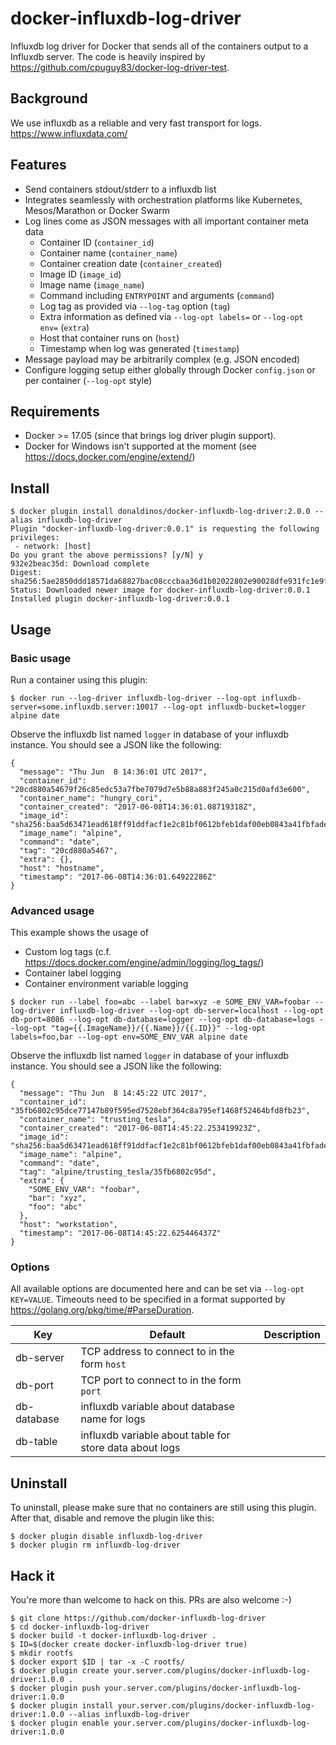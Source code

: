 # docker-influxdb-log-driver

Influxdb log driver for Docker that sends all of the containers output to a Influxdb server. The code is heavily inspired by https://github.com/cpuguy83/docker-log-driver-test.

## Background

We use influxdb as a reliable and very fast transport for logs.  
https://www.influxdata.com/


## Features

* Send containers stdout/stderr to a influxdb list
* Integrates seamlessly with orchestration platforms like Kubernetes, Mesos/Marathon or Docker Swarm
* Log lines come as JSON messages with all important container meta data
  * Container ID (`container_id`)
  * Container name (`container_name`)
  * Container creation date (`container_created`)
  * Image ID (`image_id`)
  * Image name (`image_name`)
  * Command including `ENTRYPOINT` and arguments (`command`)
  * Log tag as provided via `--log-tag` option (`tag`)
  * Extra information as defined via `--log-opt labels=` or `--log-opt env=` (`extra`)
  * Host that container runs on (`host`)
  * Timestamp when log was generated (`timestamp`)
* Message payload may be arbitrarily complex (e.g. JSON encoded)
* Configure logging setup either globally through Docker `config.json` or per container (`--log-opt` style)

## Requirements

* Docker >= 17.05 (since that brings log driver plugin support).
* Docker for Windows isn't supported at the moment (see https://docs.docker.com/engine/extend/)

## Install

```
$ docker plugin install donaldinos/docker-influxdb-log-driver:2.0.0 --alias influxdb-log-driver
Plugin "docker-influxdb-log-driver:0.0.1" is requesting the following privileges:
 - network: [host]
Do you grant the above permissions? [y/N] y
932e2beac35d: Download complete
Digest: sha256:5ae2850ddd18571da68827bac08cccbaa36d1b02022802e90028dfe931fc1e9f
Status: Downloaded newer image for docker-influxdb-log-driver:0.0.1
Installed plugin docker-influxdb-log-driver:0.0.1
```

## Usage

### Basic usage

Run a container using this plugin:

```
$ docker run --log-driver influxdb-log-driver --log-opt influxdb-server=some.influxdb.server:10017 --log-opt influxdb-bucket=logger alpine date
```

Observe the influxdb list named `logger` in database of your influxdb instance. You should see a JSON like the following:

```
{
  "message": "Thu Jun  8 14:36:01 UTC 2017",
  "container_id": "20cd880a54679f26c85edc53a7fbe7079d7e5b88a883f245a0c215d0afd3e600",
  "container_name": "hungry_cori",
  "container_created": "2017-06-08T14:36:01.08719318Z",
  "image_id": "sha256:baa5d63471ead618ff91ddfacf1e2c81bf0612bfeb1daf00eb0843a41fbfade3",
  "image_name": "alpine",
  "command": "date",
  "tag": "20cd880a5467",
  "extra": {},
  "host": "hostname",
  "timestamp": "2017-06-08T14:36:01.64922286Z"
}
```

### Advanced usage

This example shows the usage of

* Custom log tags (c.f. https://docs.docker.com/engine/admin/logging/log_tags/)
* Container label logging
* Container environment variable logging

```
$ docker run --label foo=abc --label bar=xyz -e SOME_ENV_VAR=foobar --log-driver influxdb-log-driver --log-opt db-server=localhost --log-opt db-port=8086 --log-opt db-database=logger --log-opt db-database=logs --log-opt "tag={{.ImageName}}/{{.Name}}/{{.ID}}" --log-opt labels=foo,bar --log-opt env=SOME_ENV_VAR alpine date
```

Observe the influxdb list named `logger` in database of your influxdb instance. You should see a JSON like the following:

```
{
  "message": "Thu Jun  8 14:45:22 UTC 2017",
  "container_id": "35fb6802c95dce77147b89f595ed7528ebf364c8a795ef1468f52464bfd8fb23",
  "container_name": "trusting_tesla",
  "container_created": "2017-06-08T14:45:22.253419923Z",
  "image_id": "sha256:baa5d63471ead618ff91ddfacf1e2c81bf0612bfeb1daf00eb0843a41fbfade3",
  "image_name": "alpine",
  "command": "date",
  "tag": "alpine/trusting_tesla/35fb6802c95d",
  "extra": {
    "SOME_ENV_VAR": "foobar",
    "bar": "xyz",
    "foo": "abc"
  },
  "host": "workstation",
  "timestamp": "2017-06-08T14:45:22.625446437Z"
}
```

### Options

All available options are documented here and can be set via `--log-opt KEY=VALUE`. Timeouts need to be specified in a format supported by https://golang.org/pkg/time/#ParseDuration.

|Key|Default|Description|
|---|---|---|
|db-server|TCP address to connect to in the form `host`|
|db-port|TCP port to connect to in the form `port`|
|db-database|influxdb variable about database name for logs|
|db-table|influxdb variable about table for store data about logs|

## Uninstall

To uninstall, please make sure that no containers are still using this plugin. After that, disable and remove the plugin like this:

```
$ docker plugin disable influxdb-log-driver
$ docker plugin rm influxdb-log-driver
```

## Hack it

You're more than welcome to hack on this. PRs are also welcome :-)

```
$ git clone https://github.com/docker-influxdb-log-driver
$ cd docker-influxdb-log-driver
$ docker build -t docker-influxdb-log-driver .
$ ID=$(docker create docker-influxdb-log-driver true)
$ mkdir rootfs
$ docker export $ID | tar -x -C rootfs/
$ docker plugin create your.server.com/plugins/docker-influxdb-log-driver:1.0.0 .
$ docker plugin push your.server.com/plugins/docker-influxdb-log-driver:1.0.0
$ docker plugin install your.server.com/plugins/docker-influxdb-log-driver:1.0.0 --alias influxdb-log-driver
$ docker plugin enable your.server.com/plugins/docker-influxdb-log-driver:1.0.0
```
